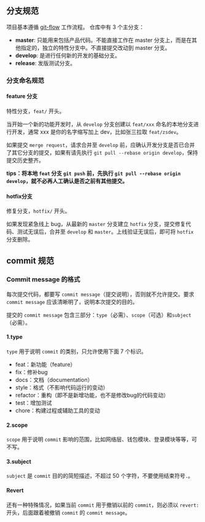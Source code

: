 ## 分支规范
项目基本遵循 [git-flow](https://www.git-tower.com/learn/git/ebook/cn/command-line/advanced-topics/git-flow) 工作流程。
仓库中有 3 个主分支：

* **master**: 只能用来包括产品代码。不能直接工作在 master 分支上，而是在其他指定的，独立的特性分支中。不直接提交改动到 master 分支。
* **develop**: 是进行任何新的开发的基础分支。
* **release**: 发版测试分支。

### 分支命名规范
#### feature 分支
特性分支，`feat/` 开头。

当开始一个新的功能开发时，从 `develop` 分支创建以 `feat/xxx` 命名的本地分支进行开发，通常 xxx 是你的名字缩写加上 dev，比如张三拉取 `feat/zsdev`。

如果提交 `merge request`，请求合并至 `develop` 前，应确认开发分支是否已合并了其它分支的提交，如果有请先执行 `git pull --rebase origin develop`，保持提交历史整齐。

**tips：将本地 `feat` 分支 `git push` 前，先执行 `git pull --rebase origin develop`，就不必再人工确认是否之前有其他提交。**

#### hotfix分支
修复分支，`hotfix/` 开头。

如果发现紧急线上 bug，从最新的 `master` 分支建立 `hotfix` 分支，提交修复代码、测试无误后，合并至 `develop` 和 `master`。上线验证无误后，即可将 `hotfix` 分支删除。

## commit 规范
### Commit message 的格式
每次提交代码，都要写 `commit message`（提交说明），否则就不允许提交。要求 `commit message` 应该清晰明了，说明本次提交的目的。

提交的 `commit message` 包含三部分：`type`（必需）、`scope`（可选）和`subject`（必需）。

#### 1.type
`type` 用于说明 `commit` 的类别，只允许使用下面 7 个标识。

* feat：新功能（feature）
* fix：修补bug
* docs：文档（documentation）
* style：格式（不影响代码运行的变动）
* refactor：重构（即不是新增功能，也不是修改bug的代码变动）
* test：增加测试
* chore：构建过程或辅助工具的变动

#### 2.scope
`scope` 用于说明 `commit` 影响的范围，比如网络层、钱包模块、登录模块等等，可不写。

#### 3.subject
`subject` 是 `commit` 目的的简短描述，不超过 50 个字符，不要使用结束符号`.`。

#### Revert
还有一种特殊情况，如果当前 `commit` 用于撤销以前的 `commit`，则必须以 `revert:` 开头，后面跟着被撤销 `commit` 的 `commit message`。
